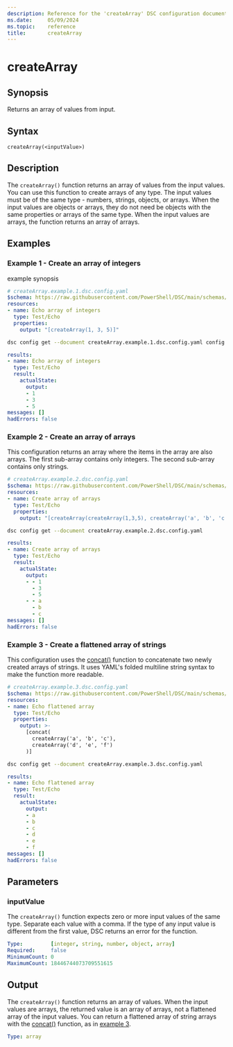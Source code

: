 ```yaml
---
description: Reference for the 'createArray' DSC configuration document function
ms.date:     05/09/2024
ms.topic:    reference
title:       createArray
---
```


# createArray

## Synopsis

Returns an array of values from input.

## Syntax

```Syntax
createArray(<inputValue>)
```

## Description

The `createArray()` function returns an array of values from the input values. You can use this
function to create arrays of any type. The input values must be of the same type - numbers,
strings, objects, or arrays. When the input values are objects or arrays, they do not need be
objects with the same properties or arrays of the same type. When the input values are arrays, the
function returns an array of arrays.

## Examples

### Example 1 - Create an array of integers

example synopsis

```yaml
# createArray.example.1.dsc.config.yaml
$schema: https://raw.githubusercontent.com/PowerShell/DSC/main/schemas/2024/04/config/document.json
resources:
- name: Echo array of integers
  type: Test/Echo
  properties:
    output: "[createArray(1, 3, 5)]"
```

```bash
dsc config get --document createArray.example.1.dsc.config.yaml config get
```

```yaml
results:
- name: Echo array of integers
  type: Test/Echo
  result:
    actualState:
      output:
      - 1
      - 3
      - 5
messages: []
hadErrors: false
```

### Example 2 - Create an array of arrays

This configuration returns an array where the items in the array are also arrays. The first
sub-array contains only integers. The second sub-array contains only strings.

```yaml
# createArray.example.2.dsc.config.yaml
$schema: https://raw.githubusercontent.com/PowerShell/DSC/main/schemas/2024/04/config/document.json
resources:
- name: Create array of arrays
  type: Test/Echo
  properties:
    output: "[createArray(createArray(1,3,5), createArray('a', 'b', 'c'))]"
```

```bash
dsc config get --document createArray.example.2.dsc.config.yaml
```

```yaml
results:
- name: Create array of arrays
  type: Test/Echo
  result:
    actualState:
      output:
      - - 1
        - 3
        - 5
      - - a
        - b
        - c
messages: []
hadErrors: false
```

### Example 3 - Create a flattened array of strings

This configuration uses the [concat()][01] function to concatenate two newly created arrays of
strings. It uses YAML's folded multiline string syntax to make the function more readable.

```yaml
# createArray.example.3.dsc.config.yaml
$schema: https://raw.githubusercontent.com/PowerShell/DSC/main/schemas/2024/04/config/document.json
resources:
- name: Echo flattened array
  type: Test/Echo
  properties:
    output: >-
      [concat(
        createArray('a', 'b', 'c'),
        createArray('d', 'e', 'f')
      )]
```

```bash
dsc config get --document createArray.example.3.dsc.config.yaml
```

```yaml
results:
- name: Echo flattened array
  type: Test/Echo
  result:
    actualState:
      output:
      - a
      - b
      - c
      - d
      - e
      - f
messages: []
hadErrors: false
```

## Parameters

### inputValue

The `createArray()` function expects zero or more input values of the same type. Separate each
value with a comma. If the type of any input value is different from the first value, DSC returns
an error for the function.

```yaml
Type:         [integer, string, number, object, array]
Required:     false
MinimumCount: 0
MaximumCount: 18446744073709551615
```

## Output

The `createArray()` function returns an array of values. When the input values are arrays, the
returned value is an array of arrays, not a flattened array of the input values. You can return a
flattened array of string arrays with the [concat()][01] function, as in
[example 3](#example-3---create-a-flattened-array-of-strings).

```yaml
Type: array
```

<!-- Link reference definitions -->
[01]: ./concat.md
